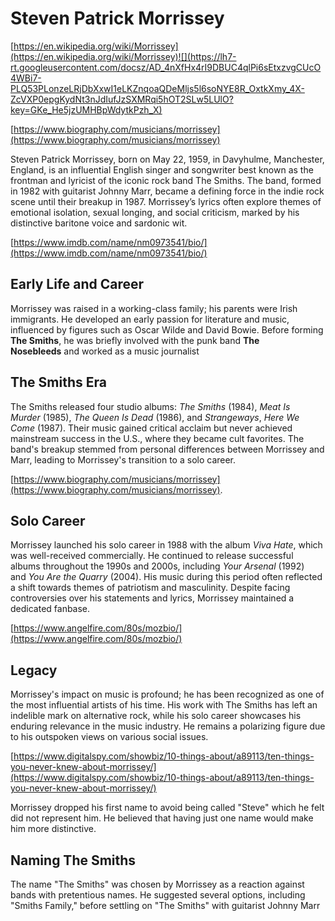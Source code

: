 # Steven Patrick Morrissey
[https://en.wikipedia.org/wiki/Morrissey](https://en.wikipedia.org/wiki/Morrissey)![](https://lh7-rt.googleusercontent.com/docsz/AD_4nXfHx4rI9DBUC4qlPi6sEtxzvgCUcO4WBi7-PLQ53PLonzeLRjDbXxwI1eLKZnqoaQDeMljs5l6soNYE8R_OxtkXmy_4X-ZcVXP0epgKydNt3nJdIufJzSXMRqi5hOT2SLw5LUlO?key=GKe_He5jzUMHBpWdytkPzh_X)

[https://www.biography.com/musicians/morrissey](https://www.biography.com/musicians/morrissey)

Steven Patrick Morrissey, born on May 22, 1959, in Davyhulme, Manchester, England, is an influential English singer and songwriter best known as the frontman and lyricist of the iconic rock band The Smiths. The band, formed in 1982 with guitarist Johnny Marr, became a defining force in the indie rock scene until their breakup in 1987. Morrissey’s lyrics often explore themes of emotional isolation, sexual longing, and social criticism, marked by his distinctive baritone voice and sardonic wit.

[https://www.imdb.com/name/nm0973541/bio/](https://www.imdb.com/name/nm0973541/bio/)

## Early Life and Career

Morrissey was raised in a working-class family; his parents were Irish immigrants. He developed an early passion for literature and music, influenced by figures such as Oscar Wilde and David Bowie. Before forming **The Smiths**, he was briefly involved with the punk band **The Nosebleeds** and worked as a music journalist

## The Smiths Era

The Smiths released four studio albums: *The Smiths* (1984), *Meat Is Murder* (1985), *The Queen Is Dead* (1986), and *Strangeways*, *Here We Come* (1987). Their music gained critical acclaim but never achieved mainstream success in the U.S., where they became cult favorites. The band's breakup stemmed from personal differences between Morrissey and Marr, leading to Morrissey's transition to a solo career.

[https://www.biography.com/musicians/morrissey](https://www.biography.com/musicians/morrissey).

## Solo Career

Morrissey launched his solo career in 1988 with the album *Viva Hate*, which was well-received commercially. He continued to release successful albums throughout the 1990s and 2000s, including *Your Arsenal* (1992) and *You Are the Quarry* (2004). His music during this period often reflected a shift towards themes of patriotism and masculinity. Despite facing controversies over his statements and lyrics, Morrissey maintained a dedicated fanbase.

[https://www.angelfire.com/80s/mozbio/](https://www.angelfire.com/80s/mozbio/)

## Legacy

Morrissey's impact on music is profound; he has been recognized as one of the most influential artists of his time. His work with The Smiths has left an indelible mark on alternative rock, while his solo career showcases his enduring relevance in the music industry. He remains a polarizing figure due to his outspoken views on various social issues.

[https://www.digitalspy.com/showbiz/10-things-about/a89113/ten-things-you-never-knew-about-morrissey/](https://www.digitalspy.com/showbiz/10-things-about/a89113/ten-things-you-never-knew-about-morrissey/)

Morrissey dropped his first name to avoid being called "Steve" which he felt did not represent him. He believed that having just one name would make him more distinctive.

## Naming The Smiths  
The name "The Smiths" was chosen by Morrissey as a reaction against bands with pretentious names. He suggested several options, including "Smiths Family," before settling on "The Smiths" with guitarist Johnny Marr